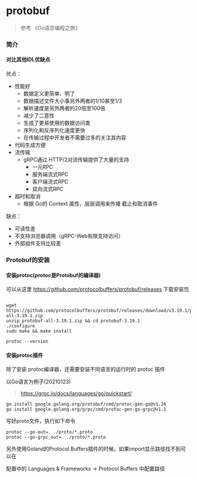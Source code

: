 protobuf
==

> 参考 《Go语言编程之旅》

### 简介

#### 对比其他IDL优缺点

优点：

- 性能好
    - 数据定义更简单、明了
    - 数据描述文件大小事另外两者的1/10甚至1/3
    - 解析速度是另外两者的20倍至100倍
    - 减少了二意性
    - 生成了更易使用的数据访问类
    - 序列化和反序列化速度更快
    - 在传输过程中开发者不需要过多的关注其内容
- 代码生成方便
- 流传输
    - gRPC通过 HTTP/2对流传输提供了大量的支持
        - 一元RPC
        - 服务端流式RPC
        - 客户端流式RPC
        - 双向流式RPC
- 超时和取消
    - 根据 Go的 Context 属性，层层调用来传播 截止和取消事件
      
缺点：
- 可读性差
- 不支持浏览器调用（gRPC-Web有限支持访问）
- 外部组件支持比较差

### Protobuf的安装

#### 安装protoc(protoc是Protobuf的编译器)

可以从这里 https://github.com/protocolbuffers/protobuf/releases 下载安装包

```shell

wget https://github.com/protocolbuffers/protobuf/releases/download/v3.19.1/protobuf-all-3.19.1.zip
unzip protobuf-all-3.19.1.zip && cd protobuf-3.19.1
./configure
sudo make && make install

protoc --version
```

#### 安装protoc插件

除了安装 protoc编译器，还需要安装不同语言的运行时的 protoc 插件

以Go语言为例子(20210123)

> https://grpc.io/docs/languages/go/quickstart/

```shell
go install google.golang.org/protobuf/cmd/protoc-gen-go@v1.26
go install google.golang.org/grpc/cmd/protoc-gen-go-grpc@v1.1
```

写好proto文件，执行如下命令

```shell
protoc --go-out=. ./proto/*.proto
protoc --go-grpc_out=. ./proto/*.proto
```

另外使用Goland的Protocol Buffers插件的时候，如果import显示路径找不到可以在

配置中的 Languages & Frameworks -> Protocol Buffers 中配置路径
